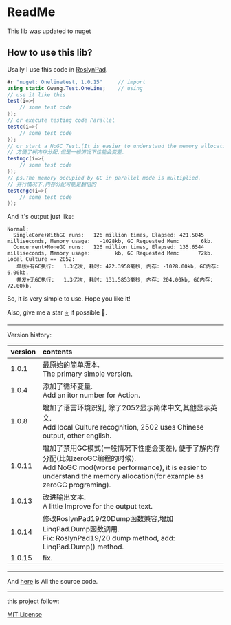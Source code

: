 # ReadMe

This lib was updated to [nuget](https://www.nuget.org/packages/Onelinetest/1.0.15#readme-body-tab "Download this lib")

## How to use this lib?
Usally I use this code in [RoslynPad](https://roslynpad.net "Download that powerful tool"). 
```C#
#r "nuget: Onelinetest, 1.0.15"     // import
using static Gwang.Test.OneLine;    // using
// use it like this
test(i=>{
    // some test code
});
// or execute testing code Parallel
testc(i=>{
    // some test code
});
// or start a NoGC Test.(It is easier to understand the memory allocation.)
// 方便了解内存分配,但是一般情况下性能会变差.
testngc(i=>{
    // some test code
});
// ps.The memory occupied by GC in parallel mode is multiplied.
// 并行情况下,内存分配可能是翻倍的
testcngc(i=>{
    // some test code
});
```    
And it's output just like:
``` 
Normal:
  SingleCore+WithGC runs:   126 million times, Elapsed: 421.5045 milliseconds, Memory usage:   -1028kb, GC Requested Mem:       6kb.
  Concurrent+NoneGC runs:   126 million times, Elapsed: 135.6544 milliseconds, Memory usage:        kb, GC Requested Mem:      72kb.
Local Culture == 2052:
   单核+有GC执行:   1.3亿次, 耗时: 422.3958毫秒, 内存: -1028.00kb, GC内存:   6.00kb.
   并发+无GC执行:   1.3亿次, 耗时: 131.5853毫秒, 内存: 204.00kb, GC内存:  72.00kb.

```
So, it is very simple to use. 
Hope you like it!

Also, give me a star [⭐](https://github.com/wanggangzero/OneLineTest "Github") if possible 🤗.

---
Version history:

|version|contents|
|---|:--|
|1.0.1|最原始的简单版本.<br>The primary simple version.   |
|1.0.4|添加了循环变量.<br>Add an itor number for Action.|
|1.0.8|增加了语言环境识别, 除了2052显示简体中文,其他显示英文.<br>Add local Culture recognition, 2502 uses Chinese output, other english.|
|1.0.11|增加了禁用GC模式(一般情况下性能会变差), 便于了解内存分配(比如zeroGC编程的时候).<br> Add NoGC mod(worse performance), it is easier to understand the memory allocation(for example as zeroGC programing).|
|1.0.13|改进输出文本.<br>A little Improve for the output text.|
|1.0.14|修改RoslynPad19/20Dump函数兼容,增加LinqPad.Dump函数调用.<br>Fix: RoslynPad19/20 dump method, add: LinqPad.Dump() method.|
|1.0.15|fix.|

----
And [here](https://github.com/wanggangzero/OneLineTest "click to view source code") is All the source code.
 
---
this project follow:

[MIT License](https://github.com/wanggangzero/OneLineTest/blob/main/LICENSE "license")

